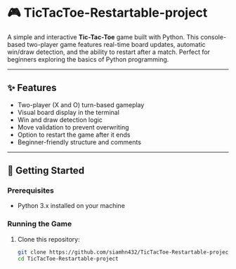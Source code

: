 # 🎮 TicTacToe-Restartable-project

A simple and interactive **Tic-Tac-Toe** game built with Python. This console-based two-player game features real-time board updates, automatic win/draw detection, and the ability to restart after a match. Perfect for beginners exploring the basics of Python programming.

---

## ✨ Features

- Two-player (X and O) turn-based gameplay
- Visual board display in the terminal
- Win and draw detection logic
- Move validation to prevent overwriting
- Option to restart the game after it ends
- Beginner-friendly structure and comments

---

## 🚀 Getting Started

### Prerequisites
- Python 3.x installed on your machine

### Running the Game

1. Clone this repository:
   ```bash
   git clone https://github.com/siamhn432/TicTacToe-Restartable-project.git
   cd TicTacToe-Restartable-project

